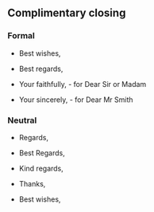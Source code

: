 Complimentary closing
---------------------

### Formal

-   Best wishes,

-   Best regards,

-   Your faithfully, - for Dear Sir or Madam

-   Your sincerely, - for Dear Mr Smith

### Neutral

-   Regards,

-   Best Regards,

-   Kind regards,

-   Thanks,

-   Best wishes,


